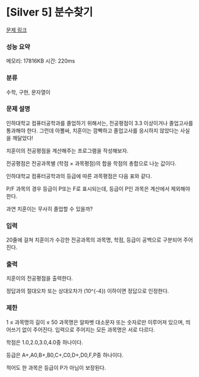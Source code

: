 
# [Silver 5] 분수찾기

[문제 링크](https://www.acmicpc.net/problem/25206)
### 성능 요약

<p>메모리: 17816KB 시간: 220ms</p>

### 분류

수학, 구현, 문자열이

### 문제 설명

인하대학교 컴퓨터공학과를 졸업하기 위해서는, 전공평점이 3.3 이상이거나 졸업고사를 통과해야 한다. 그런데 아뿔싸, 치훈이는 깜빡하고 졸업고사를 응시하지 않았다는 사실을 깨달았다!

치훈이의 전공평점을 계산해주는 프로그램을 작성해보자.

전공평점은 전공과목별 (학점 × 과목평점)의 합을 학점의 총합으로 나눈 값이다.

인하대학교 컴퓨터공학과의 등급에 따른 과목평점은 다음 표와 같다.

P/F 과목의 경우 등급이 P또는 F로 표시되는데, 등급이 P인 과목은 계산에서 제외해야 한다.

과연 치훈이는 무사히 졸업할 수 있을까?
### 입력

20줄에 걸쳐 치훈이가 수강한 전공과목의 과목명, 학점, 등급이 공백으로 구분되어 주어진다.

### 출력

치훈이의 전공평점을 출력한다.

정답과의 절대오차 또는 상대오차가
\(10^{-4}\) 이하이면 정답으로 인정한다.

### 제한
1 ≤ 과목명의 길이 ≤ 50
과목명은 알파벳 대소문자 또는 숫자로만 이루어져 있으며, 띄어쓰기 없이 주어진다. 입력으로 주어지는 모든 과목명은 서로 다르다.

학점은 1.0,2.0,3.0,4.0중 하나이다.

등급은 A+,A0,B+,B0,C+,C0,D+,D0,F,P중 하나이다.

적어도 한 과목은 등급이 P가 아님이 보장된다.

